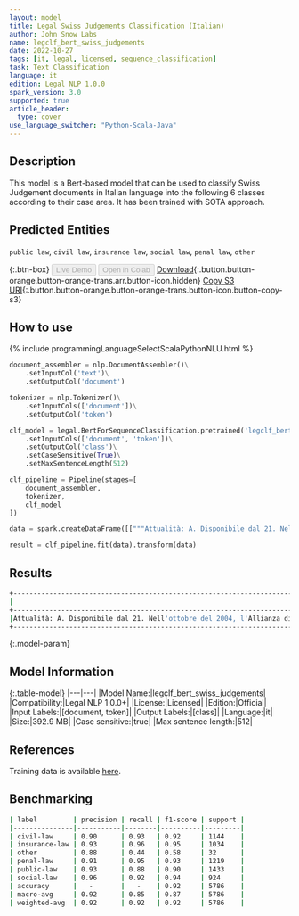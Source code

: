 ```yaml
---
layout: model
title: Legal Swiss Judgements Classification (Italian)
author: John Snow Labs
name: legclf_bert_swiss_judgements
date: 2022-10-27
tags: [it, legal, licensed, sequence_classification]
task: Text Classification
language: it
edition: Legal NLP 1.0.0
spark_version: 3.0
supported: true
article_header:
  type: cover
use_language_switcher: "Python-Scala-Java"
---
```


## Description

This model is a Bert-based model that can be used to classify Swiss Judgement documents in Italian language into the following 6 classes according to their case area. It has been trained with SOTA approach.

## Predicted Entities

`public law`, `civil law`, `insurance law`, `social law`, `penal law`, `other`

{:.btn-box}
<button class="button button-orange" disabled>Live Demo</button>
<button class="button button-orange" disabled>Open in Colab</button>
[Download](https://s3.amazonaws.com/auxdata.johnsnowlabs.com/legal/models/legclf_bert_swiss_judgements_it_1.0.0_3.0_1666866260601.zip){:.button.button-orange.button-orange-trans.arr.button-icon.hidden}
[Copy S3 URI](s3://auxdata.johnsnowlabs.com/legal/models/legclf_bert_swiss_judgements_it_1.0.0_3.0_1666866260601.zip){:.button.button-orange.button-orange-trans.button-icon.button-copy-s3}

## How to use



<div class="tabs-box" markdown="1">
{% include programmingLanguageSelectScalaPythonNLU.html %}

```python
document_assembler = nlp.DocumentAssembler()\
    .setInputCol('text')\
    .setOutputCol('document')

tokenizer = nlp.Tokenizer()\
    .setInputCols(['document'])\
    .setOutputCol('token')

clf_model = legal.BertForSequenceClassification.pretrained('legclf_bert_swiss_judgements', 'it', 'legal/models')\
    .setInputCols(['document', 'token'])\
    .setOutputCol('class')\
    .setCaseSensitive(True)\
    .setMaxSentenceLength(512)

clf_pipeline = Pipeline(stages=[
    document_assembler, 
    tokenizer,
    clf_model   
])

data = spark.createDataFrame([["""Attualità: A. Disponibile dal 21. Nell'ottobre del 2004, l'Allianza di assicurazioni svizzere (in prosieguo: Allianz) ha messo in atto il R._ (geb. 1965) per le conseguenze di un incidente del 23. Nel mese di marzo del 2001 le prestazioni sono ritornate al 31. Nel mese di marzo del 2004 si è presentato la decisione del 6. Nel luglio del 2005 è stato arrestato. A. A disposizione del 21. Nell'ottobre del 2004, l'Allianza di assicurazioni svizzere (in prosieguo: Allianz) ha messo in atto il R._ (geb. 1965) per le conseguenze di un incidente del 23. Nel mese di marzo del 2001 le prestazioni sono ritornate al 31. Nel mese di marzo del 2004 si è presentato la decisione del 6. Nel luglio del 2005 è stato arrestato. di B. Il 7. Nel novembre 2005 R._ ha presentato una denuncia contro la decisione di interrogatorio al Tribunale amministrativo del Cantone di Schwyz. Con la lettera del 9. Nel novembre del 2005, il vicepresidente del Tribunale amministrativo ha informato gli assicurati che la denuncia è stata presentata in ritardo secondo la legge cantonale massiccia, il motivo per cui non è possibile procedere, e gli ha dato l'opportunità di pronunciarsi. Con l’ingresso del 15. Nel novembre 2005 R._ ha presentato una richiesta di ripristino del termine di reclamo. Con la decisione del 6. Nel dicembre 2005 il Tribunale amministrativo non ha presentato la denuncia. di B. Il 7. Nel novembre 2005 R._ ha presentato una denuncia contro la decisione di interrogatorio al Tribunale amministrativo del Cantone di Schwyz. Con la lettera del 9. Nel novembre del 2005, il vicepresidente del Tribunale amministrativo ha informato gli assicurati che la denuncia è stata presentata in ritardo secondo la legge cantonale massiccia, il motivo per cui non è possibile procedere, e gli ha dato l'opportunità di pronunciarsi. Con l’ingresso del 15. Nel novembre 2005 R._ ha presentato una richiesta di ripristino del termine di reclamo. Con la decisione del 6. Nel dicembre 2005 il Tribunale amministrativo non ha presentato la denuncia. C. Con un ricorso al Tribunale amministrativo, R._ chiede alla causa principale che, annullando la decisione pregiudiziale, il tribunale cantonale sia obbligato a presentare il ricorso del 7. di entrare nel novembre 2005. Dal punto di vista procedurale, il giudice può presentare la richiesta giuridica di aderire agli atti pregiudiziali e di ordinare un secondo cambio di scrittura. Il Tribunale amministrativo del Cantone di Schwyz e l'Alleanza concludono il ricorso alla Corte amministrativa. L’Ufficio federale per la salute rinuncia ad una consultazione."""]]).toDF("text")

result = clf_pipeline.fit(data).transform(data)
```

</div>

## Results

```bash
+----------------------------------------------------------------------------------------------------+-------------+
|                                                                                            document|        class|
+----------------------------------------------------------------------------------------------------+-------------+
|Attualità: A. Disponibile dal 21. Nell'ottobre del 2004, l'Allianza di assicurazioni svizzere (in...|insurance law|
+----------------------------------------------------------------------------------------------------+-------------+
```

{:.model-param}
## Model Information

{:.table-model}
|---|---|
|Model Name:|legclf_bert_swiss_judgements|
|Compatibility:|Legal NLP 1.0.0+|
|License:|Licensed|
|Edition:|Official|
|Input Labels:|[document, token]|
|Output Labels:|[class]|
|Language:|it|
|Size:|392.9 MB|
|Case sensitive:|true|
|Max sentence length:|512|

## References

Training data is available [here](https://zenodo.org/record/7109926#.Y1gJwexBw8E).

## Benchmarking

```bash
| label         | precision | recall | f1-score | support |
|---------------|-----------|--------|----------|---------|
| civil-law     | 0.90      | 0.93   | 0.92     | 1144    |
| insurance-law | 0.93      | 0.96   | 0.95     | 1034    |
| other         | 0.88      | 0.44   | 0.58     | 32      |
| penal-law     | 0.91      | 0.95   | 0.93     | 1219    |
| public-law    | 0.93      | 0.88   | 0.90     | 1433    |
| social-law    | 0.96      | 0.92   | 0.94     | 924     |
| accuracy      |   -       |   -    | 0.92     | 5786    |
| macro-avg     | 0.92      | 0.85   | 0.87     | 5786    |
| weighted-avg  | 0.92      | 0.92   | 0.92     | 5786    |
```
